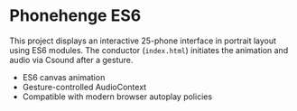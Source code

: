 # Phonehenge ES6

This project displays an interactive 25-phone interface in portrait layout using ES6 modules. The conductor (`index.html`) initiates the animation and audio via Csound after a gesture.

- ES6 canvas animation
- Gesture-controlled AudioContext
- Compatible with modern browser autoplay policies
